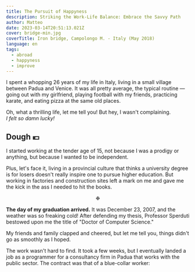 ```yaml
---
title: The Pursuit of Happyness
description: Striking the Work-Life Balance: Embrace the Savvy Path
author: Matteo
date: 2023-03-14T20:51:13.021Z
cover: bridge-min.jpg
coverTitle: Iron bridge, Campolongo M. - Italy (May 2018)
language: en
tags:
  - abroad
  - happyness
  - improve
---
```


I spent a whopping 26 years of my life in Italy, living in a small village between Padua and Venice.
It was all pretty average, the typical routine &mdash; going out with my girlfriend, playing football with my friends,
practicing karate, and eating pizza at the same old places. 

Oh, what a thrilling life, let me tell you! But hey, I wasn't complaining.<br/>_I felt so damn lucky!_

## Dough 💶

I started working at the tender age of 15, not because I was a prodigy or anything, 
but because I wanted to be independent. 

Plus, let's face it, living in a provincial culture that thinks a university degree is for losers doesn't really inspire one to pursue higher education.
But working in factories and construction sites left a mark on me and gave me the kick in the ass I needed to hit the books.

<div align="center">❉</div>

__The day of my graduation arrived.__
It was December 23, 2007, and the weather was so freaking cold!
After defending my thesis, Professor Sperduti bestowed upon me the title of "Doctor of Computer Science." 

My friends and family clapped and cheered, but let me tell you, things didn't go as smoothly as I hoped.

The work wasn't hard to find.
It took a few weeks, but I eventually landed a job as a programmer for a consultancy firm in Padua that works with the public sector.
The contract was that of a blue-collar worker:
